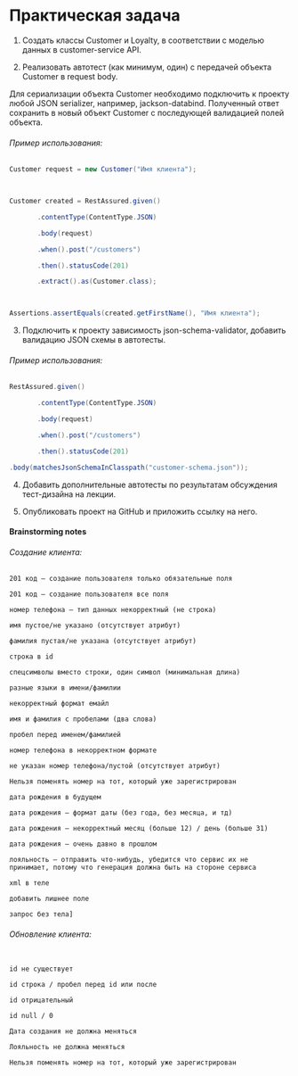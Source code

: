# Практическая задача
1. <p>Создать классы Customer и Loyalty, в соответствии с моделью данных в customer-service API.</p>

2. <p>Реализовать автотест (как минимум, один) с передачей объекта Customer в request body.</p>

<p>Для сериализации объекта Customer необходимо подключить к проекту любой JSON serializer, например, 
jackson-databind. 
Полученный ответ сохранить в новый объект Customer с последующей валидацией полей объекта.</p>


###### Пример использования:

```Java
Customer request = new Customer("Имя клиента");



Customer created = RestAssured.given()

       .contentType(ContentType.JSON)

       .body(request)

       .when().post("/customers")

       .then().statusCode(201)

       .extract().as(Customer.class);



Assertions.assertEquals(created.getFirstName(), "Имя клиента");

```

3. <p>Подключить к проекту зависимость json-schema-validator, добавить валидацию JSON схемы в автотесты.</p>

###### Пример использования:


```Java
RestAssured.given()

       .contentType(ContentType.JSON)

       .body(request)

       .when().post("/customers")

       .then().statusCode(201)

.body(matchesJsonSchemaInClasspath("customer-schema.json"));

```

4. Добавить дополнительные автотесты по результатам обсуждения тест-дизайна на лекции.

5. Опубликовать проект на GitHub и приложить ссылку на него.




#### Brainstorming notes

###### Создание клиента:

```
201 код – создание пользователя только обязательные поля

201 код – создание пользователя все поля

номер телефона – тип данных некорректный (не строка)

имя пустое/не указано (отсутствует атрибут)

фамилия пустая/не указана (отсутствует атрибут)

строка в id

спецсимволы вместо строки, один символ (минимальная длина)

разные языки в имени/фамилии

некорректный формат емайл

имя и фамилия с пробелами (два слова)

пробел перед именем/фамилией

номер телефона в некорректном формате

не указан номер телефона/пустой (отсутствует атрибут)

Нельзя поменять номер на тот, который уже зарегистрирован

дата рождения в будущем

дата рождения – формат даты (без года, без месяца, и тд)

дата рождения – некорректный месяц (больше 12) / день (больше 31)

дата рождения – очень давно в прошлом

лояльность – отправить что-нибудь, убедится что сервис их не принимает, потому что генерация должна быть на стороне сервиса

xml в теле

добавить лишнее поле

запрос без тела]
```



###### Обновление клиента:

```

id не существует

id строка / пробел перед id или после

id отрицательный

id null / 0

Дата создания не должна меняться

Лояльность не должна меняться

Нельзя поменять номер на тот, который уже зарегистрирован
```
